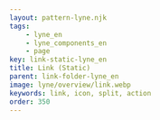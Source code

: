```yaml
---
layout: pattern-lyne.njk
tags: 
    - lyne_en
    - lyne_components_en
    - page
key: link-static-lyne_en
title: Link (Static)
parent: link-folder-lyne_en
image: lyne/overview/link.webp
keywords: link, icon, split, action
order: 350
---
```

